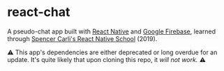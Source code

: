 # react-chat
A pseudo-chat app built with [React Native](https://reactnative.dev/) and [Google Firebase](https://firebase.google.com/), learned through [Spencer Carli's React Native School](learn.reactnativeschool.com) (2019).  


⚠️ This app's dependencies are either deprecated or long overdue for an update. It's quite likely that upon cloning this repo, it _will not work._ ⚠️
